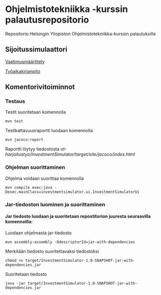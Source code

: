 # Ohjelmistotekniikka -kurssin palautusrepositorio

Repositorio Helsingin Yliopiston Ohjelmistotekniikka-kurssin palautuksille

## Sijoitussimulaattori

[Vaatimusmäärittely](https://github.com/JoakimJoensuu/ot-harjoitustyo/blob/master/dokumentaatio/vaatimusmaarittely.md)

[Työaikakirjanpito](https://github.com/JoakimJoensuu/ot-harjoitustyo/blob/master/dokumentaatio/tyoaikakirjanpito.md)

## Komentorivitoiminnot


### Testaus

Testit suoritetaan komennolla

```
mvn test
```

Testikattavuusraportti luodaan komennolla

```
mvn jacoco:report
```

Raportti löytyy tiedostosta _ot-harjoitustyo/InvestmentSimulator/target/site/jacoco/index.html_


### Ohjelman suorittaminen

Ohjelma voidaan suorittaa komennolla

```
mvn compile exec:java -Dexec.mainClass=investmentsimulator.ui.InvestmentSimulatorUi
```


### Jar-tiedoston luominen ja suorittaminen

#### Jar tiedosto luodaan ja suoritetaan repostitorion juuresta seuraavilla komennoilla:

Luodaan ohjelmasta jar-tiedosto

```
mvn assembly:assembly -DdescriptorId=jar-with-dependencies
```

Merkitään tiedosto suoritettavaksi tiedostoksi

```
chmod +x target/InvestmentSimulator-1.0-SNAPSHOT-jar-with-dependencies.jar 
```

Suoritetaan tiedosto

```
java -jar target/InvestmentSimulator-1.0-SNAPSHOT-jar-with-dependencies.jar 
```